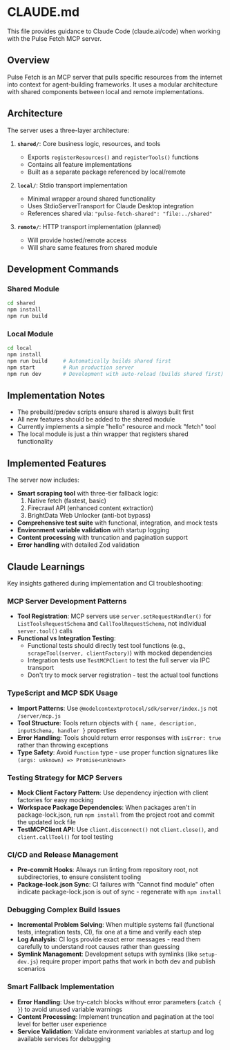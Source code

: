# CLAUDE.md

This file provides guidance to Claude Code (claude.ai/code) when working with the Pulse Fetch MCP server.

## Overview

Pulse Fetch is an MCP server that pulls specific resources from the internet into context for agent-building frameworks. It uses a modular architecture with shared components between local and remote implementations.

## Architecture

The server uses a three-layer architecture:

1. **`shared/`**: Core business logic, resources, and tools
   - Exports `registerResources()` and `registerTools()` functions
   - Contains all feature implementations
   - Built as a separate package referenced by local/remote

2. **`local/`**: Stdio transport implementation
   - Minimal wrapper around shared functionality
   - Uses StdioServerTransport for Claude Desktop integration
   - References shared via: `"pulse-fetch-shared": "file:../shared"`

3. **`remote/`**: HTTP transport implementation (planned)
   - Will provide hosted/remote access
   - Will share same features from shared module

## Development Commands

### Shared Module

```bash
cd shared
npm install
npm run build
```

### Local Module

```bash
cd local
npm install
npm run build     # Automatically builds shared first
npm start         # Run production server
npm run dev       # Development with auto-reload (builds shared first)
```

## Implementation Notes

- The prebuild/predev scripts ensure shared is always built first
- All new features should be added to the shared module
- Currently implements a simple "hello" resource and mock "fetch" tool
- The local module is just a thin wrapper that registers shared functionality

## Implemented Features

The server now includes:

- **Smart scraping tool** with three-tier fallback logic:
  1. Native fetch (fastest, basic)
  2. Firecrawl API (enhanced content extraction)
  3. BrightData Web Unlocker (anti-bot bypass)
- **Comprehensive test suite** with functional, integration, and mock tests
- **Environment variable validation** with startup logging
- **Content processing** with truncation and pagination support
- **Error handling** with detailed Zod validation

## Claude Learnings

Key insights gathered during implementation and CI troubleshooting:

### MCP Server Development Patterns

- **Tool Registration**: MCP servers use `server.setRequestHandler()` for `ListToolsRequestSchema` and `CallToolRequestSchema`, not individual `server.tool()` calls
- **Functional vs Integration Testing**:
  - Functional tests should directly test tool functions (e.g., `scrapeTool(server, clientFactory)`) with mocked dependencies
  - Integration tests use `TestMCPClient` to test the full server via IPC transport
  - Don't try to mock server registration - test the actual tool functions

### TypeScript and MCP SDK Usage

- **Import Patterns**: Use `@modelcontextprotocol/sdk/server/index.js` not `/server/mcp.js`
- **Tool Structure**: Tools return objects with `{ name, description, inputSchema, handler }` properties
- **Error Handling**: Tools should return error responses with `isError: true` rather than throwing exceptions
- **Type Safety**: Avoid `Function` type - use proper function signatures like `(args: unknown) => Promise<unknown>`

### Testing Strategy for MCP Servers

- **Mock Client Factory Pattern**: Use dependency injection with client factories for easy mocking
- **Workspace Package Dependencies**: When packages aren't in package-lock.json, run `npm install` from the project root and commit the updated lock file
- **TestMCPClient API**: Use `client.disconnect()` not `client.close()`, and `client.callTool()` for tool testing

### CI/CD and Release Management

- **Pre-commit Hooks**: Always run linting from repository root, not subdirectories, to ensure consistent tooling
- **Package-lock.json Sync**: CI failures with "Cannot find module" often indicate package-lock.json is out of sync - regenerate with `npm install`

### Debugging Complex Build Issues

- **Incremental Problem Solving**: When multiple systems fail (functional tests, integration tests, CI), fix one at a time and verify each step
- **Log Analysis**: CI logs provide exact error messages - read them carefully to understand root causes rather than guessing
- **Symlink Management**: Development setups with symlinks (like `setup-dev.js`) require proper import paths that work in both dev and publish scenarios

### Smart Fallback Implementation

- **Error Handling**: Use try-catch blocks without error parameters (`catch { }`) to avoid unused variable warnings
- **Content Processing**: Implement truncation and pagination at the tool level for better user experience
- **Service Validation**: Validate environment variables at startup and log available services for debugging
